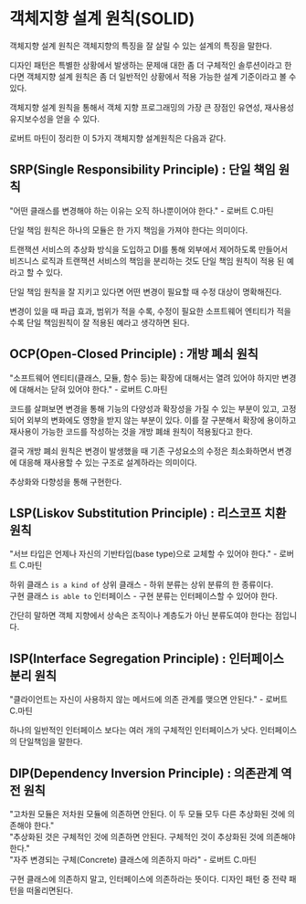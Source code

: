 # 객체지향 설계 원칙(SOLID)

객체지향 설계 원칙은 객체지향의 특징을 잘 살릴 수 있는 설계의 특징을 말한다.

디자인 패턴은 특별한 상황에서 발생하는 문제애 대한 좀 더 구체적인 솔루션이라고 한다면
객체지향 설계 원칙은 좀 더 일반적인 상황에서 적용 가능한 설계 기준이라고 볼 수 있다.

객체지향 설계 원칙을 통해서 객체 지향 프로그래밍의 가장 큰 장점인 유연성, 재사용성 유지보수성을 얻을 수 있다.

로버트 마틴이 정리한 이 5가지 객체지향 설계원칙은 다음과 같다.

## SRP(Single Responsibility Principle) : 단일 책임 원칙

"어떤 클래스를 변경해야 하는 이유는 오직 하나뿐이어야 한다." - 로버트 C.마틴

단일 책임 원칙은 하나의 모듈은 한 가지 책임을 가져야 한다는 의미이다. 

트랜잭션 서비스의 추상화 방식을 도입하고 DI를 통해 외부에서 제어하도록 만들어서 비즈니스 로직과 트랜잭션 서비스의 책임을
분리하는 것도 단일 책임 원칙이 적용 된 예라고 할 수 있다.

단일 책임 원칙을 잘 지키고 있다면 어떤 변경이 필요할 때 수정 대상이 명확해진다. 

변경이 있을 때 파급 효과, 범위가 적을 수록, 수정이 필요한 소프트웨어 엔티티가 적을 수록 단일 책임원칙이 잘 적용된 예라고 생각하면 된다.

## OCP(Open-Closed Principle) : 개방 폐쇠 원칙

"소프트웨어 엔티티(클래스, 모듈, 함수 등)는 확장에 대해서는 열려 있어야 하지만 변경에 대해서는 닫혀 있어야 한다." - 로버트 C.마틴

코드를 살펴보면 변경을 통해 기능의 다양성과 확장성을 가질 수 있는 부분이 있고, 고정되어 외부의 변화에도 영향을 받지 않는 부분이 있다. 
이를 잘 구분해서 확장에 용이하고 재사용이 가능한 코드를 작성하는 것을 개방 폐쇄 원칙이 적용됬다고 한다.
 
결국 개방 폐쇠 원칙은 변경이 발생했을 때 기존 구성요소의 수정은 최소화하면서 변경에 대응해 재사용할 수 있는 구조로 설계하라는 의미이다.

추상화와 다향성을 통해 구현한다.

## LSP(Liskov Substitution Principle) : 리스코프 치환 원칙

"서브 타입은 언제나 자신의 기반타입(base type)으로 교체할 수 있어야 한다." - 로버트 C.마틴

하위 클래스 `is a kind of` 상위 클래스 - 하위 분류는 상위 분류의 한 종류이다.<br>
구현 클래스 `is able to` 인터페이스 - 구현 분류는 인터페이스할 수 있어야 한다.<br>

간단히 말하면 객체 지향에서 상속은 조직이나 계층도가 아닌 분류도여야 한다는 점입니다. 

## ISP(Interface Segregation Principle) : 인터페이스 분리 원칙

"클라이언트는 자신이 사용하지 않는 메서드에 의존 관계를 맺으면 안된다." - 로버트 C.마틴

하나의 일반적인 인터페이스 보다는 여러 개의 구체적인 인터페이스가 낫다. 인터페이스의 단일책임을 말한다. 

## DIP(Dependency Inversion Principle) : 의존관계 역전 원칙

"고차원 모듈은 저차원 모듈에 의존하면 안된다. 이 두 모듈 모두 다른 추상화된 것에 의존해야 한다." <br>
"추상화된 것은 구체적인 것에 의존하면 안된다. 구체적인 것이 추상화된 것에 의존해야 한다." <br>
"자주 변경되는 구체(Concrete) 클래스에 의존하지 마라" - 로버트 C.마틴 

구현 클래스에 의존하지 말고, 인터페이스에 의존하라는 뜻이다.
디자인 패턴 중 전략 패턴을 떠올리면된다.
